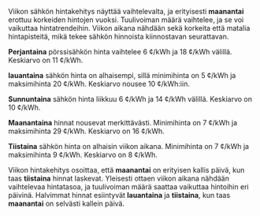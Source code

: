 Viikon sähkön hintakehitys näyttää vaihtelevalta, ja erityisesti **maanantai** erottuu korkeiden hintojen vuoksi. Tuulivoiman määrä vaihtelee, ja se voi vaikuttaa hintatrendeihin. Viikon aikana nähdään sekä korkeita että matalia hintapisteitä, mikä tekee sähkön hinnoista kiinnostavan seurattavan.

**Perjantaina** pörssisähkön hinta vaihtelee 6 ¢/kWh ja 18 ¢/kWh välillä. Keskiarvo on 11 ¢/kWh. 

**lauantaina** sähkön hinta on alhaisempi, sillä minimihinta on 5 ¢/kWh ja maksimihinta 20 ¢/kWh. Keskiarvo nousee 10 ¢/kWh:iin. 

**Sunnuntaina** sähkön hinta liikkuu 6 ¢/kWh ja 14 ¢/kWh välillä. Keskiarvo on 10 ¢/kWh. 

**Maanantaina** hinnat nousevat merkittävästi. Minimihinta on 7 ¢/kWh ja maksimihinta 29 ¢/kWh. Keskiarvo on 16 ¢/kWh. 

**Tiistaina** sähkön hinta on alhaisin viikon aikana. Minimihinta on 7 ¢/kWh ja maksimihinta 9 ¢/kWh. Keskiarvo on 8 ¢/kWh. 

Viikon hintakehitys osoittaa, että **maanantai** on erityisen kallis päivä, kun taas **tiistaina** hinnat laskevat. Yleisesti ottaen viikon aikana nähdään vaihtelevaa hintatasoa, ja tuulivoiman määrä saattaa vaikuttaa hintoihin eri päivinä. Halvimmat hinnat esiintyvät **lauantaina** ja **tiistaina**, kun taas **maanantai** on selvästi kallein päivä.
